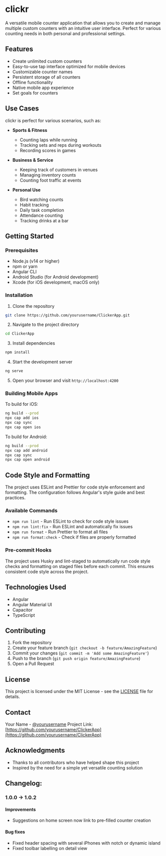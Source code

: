 # clickr

A versatile mobile counter application that allows you to create and manage multiple custom counters with an intuitive user interface. Perfect for various counting needs in both personal and professional settings.

## Features

- Create unlimited custom counters
- Easy-to-use tap interface optimized for mobile devices
- Customizable counter names
- Persistent storage of all counters
- Offline functionality
- Native mobile app experience
- Set goals for counters

## Use Cases

clickr is perfect for various scenarios, such as:

- **Sports & Fitness**
  - Counting laps while running
  - Tracking sets and reps during workouts
  - Recording scores in games

- **Business & Service**
  - Keeping track of customers in venues
  - Managing inventory counts
  - Counting foot traffic at events

- **Personal Use**
  - Bird watching counts
  - Habit tracking
  - Daily task completion
  - Attendance counting
  - Tracking drinks at a bar

## Getting Started

### Prerequisites

- Node.js (v14 or higher)
- npm or yarn
- Angular CLI
- Android Studio (for Android development)
- Xcode (for iOS development, macOS only)

### Installation

1. Clone the repository
```bash
git clone https://github.com/yourusername/ClickerApp.git
```

2. Navigate to the project directory
```bash
cd ClickerApp
```

3. Install dependencies
```bash
npm install
```

4. Start the development server
```bash
ng serve
```

5. Open your browser and visit `http://localhost:4200`

### Building Mobile Apps

To build for iOS:
```bash
ng build --prod
npx cap add ios
npx cap sync
npx cap open ios
```

To build for Android:
```bash
ng build --prod
npx cap add android
npx cap sync
npx cap open android
```

## Code Style and Formatting

The project uses ESLint and Prettier for code style enforcement and formatting. The configuration follows Angular's style guide and best practices.

### Available Commands

- `npm run lint` - Run ESLint to check for code style issues
- `npm run lint:fix` - Run ESLint and automatically fix issues
- `npm run format` - Run Prettier to format all files
- `npm run format:check` - Check if files are properly formatted

### Pre-commit Hooks

The project uses Husky and lint-staged to automatically run code style checks and formatting on staged files before each commit. This ensures consistent code style across the project.

## Technologies Used

- Angular
- Angular Material UI
- Capacitor
- TypeScript

## Contributing

1. Fork the repository
2. Create your feature branch (`git checkout -b feature/AmazingFeature`)
3. Commit your changes (`git commit -m 'Add some AmazingFeature'`)
4. Push to the branch (`git push origin feature/AmazingFeature`)
5. Open a Pull Request

## License

This project is licensed under the MIT License - see the [LICENSE](LICENSE) file for details.

## Contact

Your Name - [@yourusername](https://twitter.com/yourusername)
Project Link: [https://github.com/yourusername/ClickerApp](https://github.com/yourusername/ClickerApp)

## Acknowledgments

- Thanks to all contributors who have helped shape this project
- Inspired by the need for a simple yet versatile counting solution


## Changelog:

### 1.0.0 -> 1.0.2

#### Improvements

* Suggestions on home screen now link to pre-filled counter creation

#### Bug fixes

* Fixed header spacing with several iPhones with notch or dynamic island
* Fixed toolbar labelling on detail view

